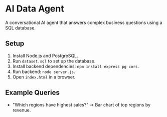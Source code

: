 # AI Data Agent
A conversational AI agent that answers complex business questions using a SQL database.

## Setup
1. Install Node.js and PostgreSQL.
2. Run `dataset.sql` to set up the database.
3. Install backend dependencies: `npm install express pg cors`.
4. Run backend: `node server.js`.
5. Open `index.html` in a browser.

## Example Queries
- "Which regions have highest sales?" → Bar chart of top regions by revenue.
